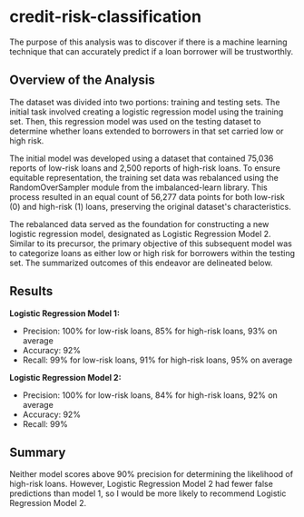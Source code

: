 # credit-risk-classification
The purpose of this analysis was to discover if there is a machine learning technique that can accurately predict if a loan borrower will be trustworthly. 

## Overview of the Analysis

The dataset was divided into two portions: training and testing sets. The initial task involved creating a logistic regression model using the training set. Then, this regression model was used on the testing dataset to determine whether loans extended to borrowers in that set carried low or high risk. 

The initial model was developed using a dataset that contained 75,036 reports of low-risk loans and 2,500 reports of high-risk loans. To ensure equitable representation, the training set data was rebalanced using the RandomOverSampler module from the imbalanced-learn library. This process resulted in an equal count of 56,277 data points for both low-risk (0) and high-risk (1) loans, preserving the original dataset's characteristics.

The rebalanced data served as the foundation for constructing a new logistic regression model, designated as Logistic Regression Model 2. Similar to its precursor, the primary objective of this subsequent model was to categorize loans as either low or high risk for borrowers within the testing set. The summarized outcomes of this endeavor are delineated below.

## Results
<strong>Logistic Regression Model 1:</strong>

* Precision: 100% for low-risk loans, 85% for high-risk loans, 93% on average
* Accuracy: 92%
* Recall: 99% for low-risk loans, 91% for high-risk loans, 95% on average

<strong>Logistic Regression Model 2:</strong>

* Precision: 100% for low-risk loans, 84% for high-risk loans, 92% on average
* Accuracy: 92%
* Recall: 99%

## Summary

Neither model scores above 90% precision for determining the likelihood of high-risk loans. However, Logistic Regression Model 2 had fewer false predictions than model 1, so I would be more likely to recommend Logistic Regression Model 2. 
